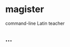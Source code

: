 # magister
command-line Latin teacher

<!-- TODO(#2): Add fancy bagdes -->

## ...

<!-- TODO: Remember about gif in README --> 

